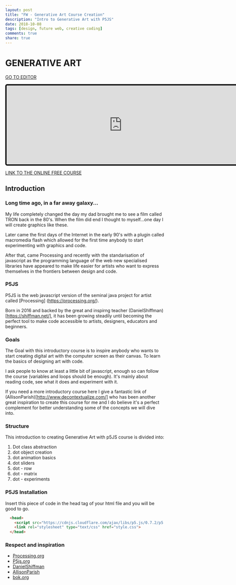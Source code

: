 ```yaml
---
layout: post
title: "FW - Generative Art Course Creation"
description: "Intro to Generative Art with P5JS"
date: 2018-10-08
tags: [design, future web, creative coding]
comments: true
share: true
---
```


# GENERATIVE ART 

[GO TO EDITOR](https://editor.p5js.org/bernatferragut/sketches/rkMk2btKm)

<iframe
frameborder="0"
border="0" 
cellspacing="0"
style="
width: 732px; 
height: 250px; 
border: 4px solid #000000;
border-radius: 6px;
overflow: hidden;
position: relative;"
src="https://editor.p5js.org/embed/rkMk2btKm"></iframe>

[LINK TO THE ONLINE FREE COURSE](http://kcj-nba.surge.sh/)

## Introduction

### Long time ago, in a far away galaxy...
My life completely changed the day my dad brought me to see a film called TRON back in the 80's. When the film did end I thought to myself...one day I will create graphics like these.

Later came the first days of the Internet in the early 90's with a plugin called macromedia flash which allowed for the first time anybody to start experimenting with graphics and code. 

After that, came Processing and recently with the standarisation of javascript as the programming language of the web new specialised libraries have appeared to make life easier for artists who want to express themselves in the frontiers between design and code.

### P5JS
P5JS is the web javascript version of the seminal java project for artist called [Processing] (https://processing.org/). 

Born in 2016 and backed by the great and inspirng teacher (DanielShiffman)[https://shiffman.net/], it has been growing steadily until becoming the perfect tool to make code accessible to artists, designers, educators and beginners.

### Goals
The Goal with this introductory course is to inspire anybody who wants to start creating digital art with the computer screen as their canvas. To learn the basics of designing art with code.

I ask people to know at least a little bit of javascript, enough so can follow the course (variables and loops should be enough). It's mainly about reading code, see what it does and experiment with it.

If you need a more introductory course here I give a fantastic link of (AllisonParish)[http://www.decontextualize.com/] who has been another great inspiration to create this course for me and I do believe it's a perfect complement for better understanding some of the concepts we will dive into.

### Structure
This introduction to creating Generative Art with p5JS course is divided into:

1. Dot class abstraction
2. dot object creation
3. dot animation basics
4. dot sliders
5. dot - row
6. dot - matrix
7. dot - experiments

### P5JS Installation
Insert this piece of code in the head tag of your html file and you will be good to go.

```html
  <head>
    <script src="https://cdnjs.cloudflare.com/ajax/libs/p5.js/0.7.2/p5.min.js"></script>
    <link rel="stylesheet" type="text/css" href="style.css">
  </head>
```

### Respect and inspiration

* [Processing.org](https://processing.org/)
* [P5js.org](https://p5js.org/)
* [DanielShiffman](https://shiffman.net/)
* [AllisonParish](http://www.decontextualize.com/)
* [bok.org](https://bost.ocks.org/mike/)


